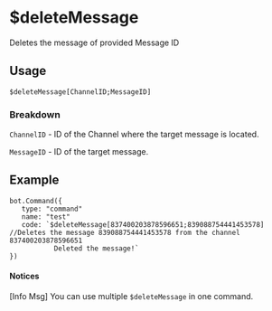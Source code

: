# $deleteMessage
Deletes the message of provided Message ID

## Usage
```$deleteMessage[ChannelID;MessageID]```

### Breakdown
`ChannelID` - ID of the Channel where the target message is located.

`MessageID` - ID of the target message.

## Example
```
bot.Command({
   type: "command"
   name: "test"
   code: `$deleteMessage[837400203878596651;839088754441453578] //Deletes the message 839088754441453578 from the channel 837400203878596651
           Deleted the message!`
})
```

#### Notices
[Info Msg] You can use multiple `$deleteMessage` in one command.
